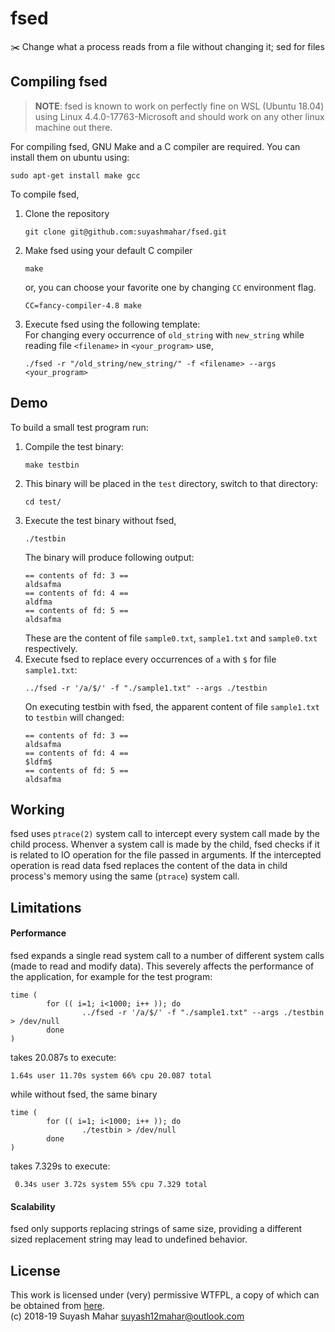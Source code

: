# fsed  
:scissors: Change what a process reads from a file without changing it; sed for files  

## Compiling fsed  
> **NOTE**: fsed is known to work on perfectly fine on WSL (Ubuntu
> 18.04) using Linux 4.4.0-17763-Microsoft and should work on any
> other linux machine out there.

For compiling fsed, GNU Make and a C compiler are required. You can
install them on ubuntu using:

```
sudo apt-get install make gcc
```
  
To compile fsed,  
1. Clone the repository  
   ```  
   git clone git@github.com:suyashmahar/fsed.git  
   ```  
2. Make fsed using your default C compiler  
   ```  
   make  
   ```  
   or, you can choose your favorite one by changing `CC` environment flag.
   ```  
   CC=fancy-compiler-4.8 make  
   ```  
3. Execute fsed using the following template:  
   For changing every occurrence of `old_string` with `new_string` while
   reading file `<filename>` in `<your_program>` use,  
   ```  
   ./fsed -r "/old_string/new_string/" -f <filename> --args <your_program>  
   ```

## Demo
To build a small test program run:
1. Compile the test binary:
   ```
   make testbin
   ```
2. This binary will be placed in the `test` directory, switch to that
   directory:
   ```
   cd test/
   ```
3. Execute the test binary without fsed,  
   ```  
   ./testbin  
   ```  
   The binary will produce following output:  
   ```
   == contents of fd: 3 ==
   aldsafma
   == contents of fd: 4 ==
   aldfma
   == contents of fd: 5 ==
   aldsafma
   ```  
   These are the content of file `sample0.txt`, `sample1.txt` and `sample0.txt` respectively.  
4. Execute fsed to replace every occurrences of `a` with `$` for file `sample1.txt`:  
   ```  
   ../fsed -r '/a/$/' -f "./sample1.txt" --args ./testbin  
   ```  
   On executing testbin with fsed, the apparent content of file
   `sample1.txt` to `testbin` will changed:  
   ```  
   == contents of fd: 3 ==
   aldsafma
   == contents of fd: 4 ==
   $ldfm$
   == contents of fd: 5 ==
   aldsafma
   ```  
   
## Working  
fsed uses `ptrace(2)` system call to intercept every system call made
by the child process. Whenver a system call is made by the child, fsed
checks if it is related to IO operation for the file passed in
arguments. If the intercepted operation is read data fsed replaces the
content of the data in child process's memory using the same
(`ptrace`) system call.  

## Limitations  
#### Performance  
fsed expands a single read system call to a number of different system calls (made to read and modify data). This severely affects the performance of the application, for example for the test program:
```shell
time (
        for (( i=1; i<1000; i++ )); do
                ../fsed -r '/a/$/' -f "./sample1.txt" --args ./testbin > /dev/null
        done
)
```
takes 20.087s to execute:
```
1.64s user 11.70s system 66% cpu 20.087 total
```

while without fsed, the same binary
```shell
time (
        for (( i=1; i<1000; i++ )); do
                ./testbin > /dev/null                                             
        done
)
```
takes 7.329s to execute:
```
 0.34s user 3.72s system 55% cpu 7.329 total
```

#### Scalability
fsed only supports replacing strings of same size, providing a
different sized replacement string may lead to undefined behavior.

## License
This work is licensed under (very) permissive WTFPL, a copy of which can be obtained from [here](LICENSE).  
(c) 2018-19 Suyash Mahar <suyash12mahar@outlook.com> 
